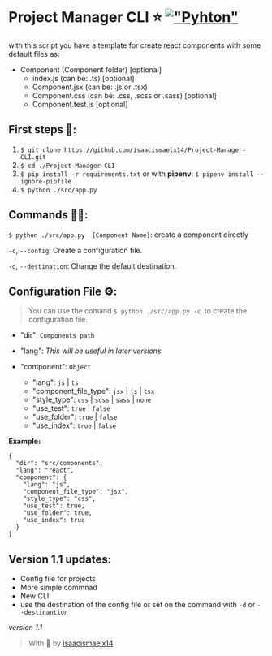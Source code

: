 # Project Manager CLI ⭐ [!["Pyhton"](https://img.shields.io/badge/python-3.9.1%20-gray.svg?longCache=true&logo=python&colorB=yellow)](https://www.python.org/downloads/release/python-391/)

with this script you have a template for create react components with some default files as:


- Component (Component folder) [optional]
  - index.js (can be: .ts) [optional]
  - Component.jsx (can be: .js or .tsx)
  - Component.css (can be:  .css, .scss or .sass)  [optional]
  - Component.test.js [optional]


## First steps 🦶:

1. `$ git clone https://github.com/isaacismaelx14/Project-Manager-CLI.git`
2. `$ cd ./Project-Manager-CLI`
3. `$ pip install -r requirements.txt` or with **pipenv**: `$ pipenv install --ignore-pipfile`
4. `$ python ./src/app.py `

## Commands 👩‍💻:
`$ python ./src/app.py  [Component Name]`: create a component directly

`-c`, `--config`: Create a configuration file.

`-d`, `--destination`: Change the default destination.

## Configuration File ⚙:
> You can use the comand `$ python ./src/app.py -c `to create the configuration file.

- "dir": `Components path`

- "lang": _This will be useful in later versions._

- "component": `Object`

  - "lang": `js` | `ts`
  - "component_file_type": `jsx` | `js` | `tsx`
  - "style_type": `css` | `scss` | `sass` | `none`
  - "use_test": `true` | `false`
  - "use_folder": `true` | `false`
  - "use_index": `true` | `false`


**Example:**
```
{
  "dir": "src/components",
  "lang": "react",
  "component": {
    "lang": "js",
    "component_file_type": "jsx",
    "style_type": "css",
    "use_test": true,
    "use_folder": true,
    "use_index": true
  }
}
```

## Version 1.1 updates:
- Config file for projects
- More simple commnad
- New CLI
- use the destination of the config file or set on the command with `-d` or `--destinantion`

_version 1.1_

> With 💖 by [isaacismaelx14](https://github.com/isaacismaelx14)
